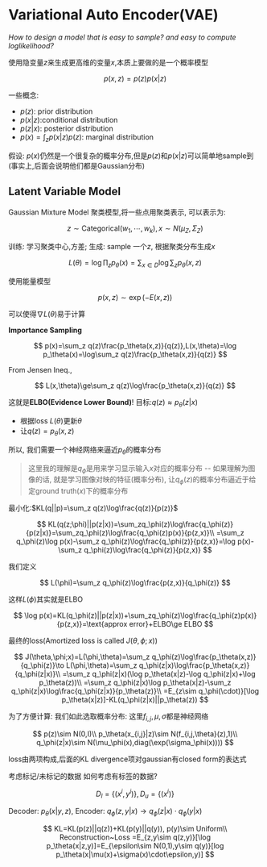 # Variational Auto Encoder(VAE)

*How to design a model that is easy to sample? and easy to compute loglikelihood?*

使用隐变量$z$来生成更高维的变量$x$,本质上要做的是一个概率模型

$$
p(x,z)=p(z)p(x|z)
$$

一些概念:

* $p(z)$: prior distribution
* $p(x|z)$:conditional distribution
* $p(z|x)$: posterior distribution
* $p(x)=\int_z p(x|z)p(z)$: marginal distribution

假设: $p(x)$仍然是一个很复杂的概率分布,但是$p(z)$和$p(x|z)$可以简单地sample到(事实上,后面会说明他们都是Gaussian分布)

## Latent Variable Model

Gaussian Mixture Model 聚类模型,将一些点用聚类表示, 可以表示为:

$$
z\sim \text{Categorical}(w_1,\cdots,w_k), x\sim N(\mu_Z,\Sigma_Z)
$$

训练: 学习聚类中心,方差; 生成: sample 一个$z$, 根据聚类分布生成$x$

$$
L(\theta)=\log\prod_z p_\theta(x)=\sum_{x\in D}\log \sum_z p_\theta(x,z)
$$

使用能量模型

$$
p(x,z)\sim\exp(-E(x,z))
$$

可以使得$\nabla L(\theta)$易于计算

**Importance Sampling**

$$
p(x)=\sum_z q(z)\frac{p_\theta(x,z)}{q(z)},L(x,\theta)=\log p_\theta(x)=\log\sum_z q(z)\frac{p_\theta(x,z)}{q(z)}
$$

From Jensen Ineq.,

$$
L(x,\theta)\ge\sum_z q(z)\log\frac{p_\theta(x,z)}{q(z)}
$$

这就是**ELBO(Evidence Lower Bound)**! 目标:$q(z)\approx p_\theta(z|x)$

* 根据loss $L(\theta)$更新$\theta$
* 让$q(z)=p_\theta(x,z)$

所以, 我们需要一个神经网络来逼近$p_\theta$的概率分布

> 这里我的理解是$q_\phi$是用来学习显示输入$x$对应的概率分布 -- 如果理解为图像的话, 就是学习图像对映的特征(概率分布), 让$q_\phi(z)$的概率分布逼近于给定ground truth($x$)下的概率分布

最小化:$KL(q||p)=\sum_z q(z)\log\frac{q(z)}{p(z)}$

$$
KL(q(z;\phi)||p(z|x))=\sum_zq_\phi(z)\log\frac{q_\phi(z)}{p(z|x)}=\sum_zq_\phi(z)\log\frac{q_\phi(z)p(x)}{p(z,x)}\\
=\sum_z q_\phi(z)\log p(x)-\sum_z q_\phi(z)\log\frac{q_\phi(z)}{p(z,x)}=\log p(x)-\sum_z q_\phi(z)\log\frac{q_\phi(z)}{p(z,x)}
$$

我们定义

$$
L(\phi)=\sum_z q_\phi(z)\log\frac{p(z,x)}{q_\phi(z)}
$$

这样$L(\phi)$其实就是ELBO

$$
\log p(x)=KL(q_\phi(z)||p(z|x))+\sum_zq_\phi(z)\log\frac{q_\phi(z)p(x)}{p(z,x)}=\text{approx error}+ELBO\ge ELBO
$$

最终的loss(Amortized loss is called $J(\theta,\phi;x)$)

$$
J(\theta,\phi;x)=L(\phi,\theta)=\sum_z q_\phi(z)\log\frac{p_\theta(x,z)}{q_\phi(z)}\to L(\phi,\theta)=\sum_z q_\phi(z|x)\log\frac{p_\theta(x,z)}{q_\phi(z|x)}\\
=\sum_z q_\phi(z|x)(\log p_\theta(x|z)-\log q_\phi(z|x)+\log p_\theta(z))\\
=\sum_z q_\phi(z|x)\log p_\theta(x|z)-\sum_z q_\phi(z|x)\log\frac{q_\phi(z|x)}{p_\theta(z)}\\
=E_{z\sim q_\phi(\cdot)}[\log p_\theta(x|z)]-KL(q_\phi(z|x)||p_\theta(z))
$$

为了方便计算: 我们如此选取概率分布: 这里$f_{i,j},\mu,\sigma$都是神经网络

$$
p(z)\sim N(0,I)\\
p_\theta(x_{i,j}|z)\sim N(f_{i,j,\theta}(z),1)\\
q_\phi(z|x)\sim N(\mu_\phi(x),diag(\exp(\sigma_\phi(x))))
$$

loss由两项构成,后面的KL divergence项对gaussian有closed form的表达式

考虑标记/未标记的数据 如何考虑有标签的数据?

$$
D_l=\{(x^i,y^i)\},D_u=\{(x^i)\}
$$

Decoder: $p_\theta(x|y,z)$, Encoder: $q_\phi(z,y|x)\to q_\phi(z|x)\cdot q_\phi(y|x)$

$$
KL=KL(p(z)||q(z))+KL(p(y)||q(y)), p(y)\sim Uniform\\
Reconstruction~Loss =E_{z,y\sim q(z,y)}[\log p_\theta(x|z,y)]=E_{\epsilon\sim N(0,1),y\sim q(y)}[log p_\theta(x|\mu(x)+\sigma(x)\cdot\epsilon,y)]
$$
